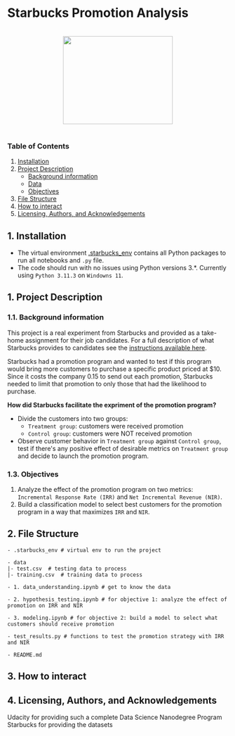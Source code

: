 # Starbucks Promotion Analysis

<br>
<div align="center">
<img src="https://opj.ca/wp-content/uploads/2018/02/New-Starbucks-Logo-1200x969.jpg" width="250" height="200">
</div>
<br>

### Table of Contents

1. [Installation](#installation)
2. [Project Description](#project-description)
    - [Background information](#background-info)
    - [Data](#data)
    - [Objectives](#objective)
3. [File Structure](#files)
4. [How to interact](#interact)
5. [Licensing, Authors, and Acknowledgements](#licensing)


## 1. Installation <a name="installation"></a>
* The virtual environment [.starbucks_env](https://github.com/hongtranthianh/Starbucks-Promotion-Analysis/tree/main/.starbucks_env) contains all Python packages to run all notebooks and `.py` file.
* The code should run with no issues using Python versions 3.*. Currently using `Python 3.11.3` on `Windowns 11`.

## 1. Project Description <a name="project-description"></a>

### 1.1. Background information <a name="background-info"></a>
This project is a real experiment from Starbucks and provided as a take-home assignment for their job candidates. For a full description of what Starbucks provides to candidates see the [instructions available here](https://drive.google.com/file/d/18klca9Sef1Rs6q8DW4l7o349r8B70qXM/view).

Starbucks had a promotion program and wanted to test if this program would bring more customers to purchase a specific product priced at $10. Since it costs the company 0.15 to send out each promotion, Starbucks needed to limit that promotion to only those that had the likelihood to purchase.

**How did Starbucks facilitate the expriment of the promotion program?**
- Divide the customers into two groups:
    + `Treatment group`: customers were received promotion
    + `Control group`: customers were NOT received promotion
- Observe customer behavior in `Treatment group` against `Control group`, test if there's any positive effect of desirable metrics on `Treatment group` and decide to launch the promotion program.

### 1.3. Objectives <a name="objective"></a>

1. Analyze the effect of the promotion program on two metrics: `Incremental Response Rate (IRR)` and `Net Incremental Revenue (NIR)`.
2. Build a classification model to select best customers for the promotion program in a way that maximizes `IRR` and `NIR`.

## 2. File Structure<a name="files"></a>

```
- .starbucks_env # virtual env to run the project

- data
|- test.csv  # testing data to process 
|- training.csv  # training data to process

- 1. data_understanding.ipynb # get to know the data

- 2. hypothesis_testing.ipynb # for objective 1: analyze the effect of promotion on IRR and NIR

- 3. modeling.ipynb # for objective 2: build a model to select what customers should receive promotion

- test_results.py # functions to test the promotion strategy with IRR and NIR

- README.md

```

## 3. How to interact<a name="interact"></a>


## 4. Licensing, Authors, and Acknowledgements<a name="licensing"></a>

Udacity for providing such a complete Data Science Nanodegree Program
Starbucks for providing the datasets